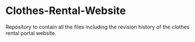 # Clothes-Rental-Website
Repository to contain all the files including the revision history of the clothes rental portal website.
